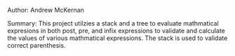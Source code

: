 Author: Andrew McKernan

Summary: This project utilzies a stack and a tree to evaluate mathmatical expresions in both post, pre, and infix expressions to validate and calculate
the values of various mathmatical expressions. The stack is used to validate correct parenthesis.
